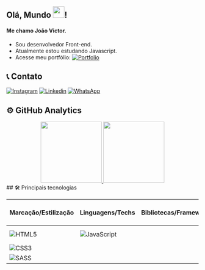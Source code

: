 ## Olá, Mundo <img width="30" src="https://raw.githubusercontent.com/kaueMarques/kaueMarques/master/hi.gif">!

#### Me chamo João Victor.

- Sou desenvolvedor Front-end.
- Atualmente estou estudando Javascript.
- Acesse meu portfólio:
  [![Portfolio](https://img.shields.io/badge/Portfolio-%23000000.svg?style=for-the-badge&logo=googleearth&logoColor=4285F4)](https://tupis.github.io/portfolio/)

## 📞 Contato

[![Instagram](https://img.shields.io/badge/Instagram-E4405F?style=for-the-badge&logo=instagram&logoColor=white)](https://www.instagram.com/_j.victor1)
[![Linkedin](https://img.shields.io/badge/LinkedIn-0077B5?style=for-the-badge&logo=linkedin&logoColor=white)](https://www.instagram.com/_j.victor1)
[![WhatsApp](https://img.shields.io/badge/WhatsApp-25D366?style=for-the-badge&logo=whatsapp&logoColor=white)](https://wa.me/5598991573534)

## ⚙️ GitHub Analytics

<div align="center">
    <a href="https://github.com/Victor1x">
        <img height="160em" src="https://github-readme-stats.vercel.app/api?username=Victor1x&show_icons=true&theme=algolia&include_all_commits=true&count_private=true"/>
        <img height="160em" src="https://github-readme-stats.vercel.app/api/top-langs/?username=Victor1x&layout=compact&langs_count=7&theme=algolia"/>
    </a>
</div>
## 🛠 Principais tecnologias

| Marcação/Estilização | Linguagens/Techs | Bibliotecas/Frameworks | Banco de Dados | ORM's/ODM's | Outras Ferramentas |
|---|---|---|---|---|---|
| ![HTML5](https://img.shields.io/badge/html5-%23E34F26.svg?style=for-the-badge&logo=html5&logoColor=white) | ![JavaScript](https://img.shields.io/badge/javascript-%23323330.svg?style=for-the-badge&logo=javascript&logoColor=%23F7DF1E) |  | ![MySQL](https://img.shields.io/badge/mysql-%2300f.svg?style=for-the-badge&logo=mysql&logoColor=white) |  |  |
| ![CSS3](https://img.shields.io/badge/css3-%231572B6.svg?style=for-the-badge&logo=css3&logoColor=white) |  |  |  |  |  |
| ![SASS](https://img.shields.io/badge/SASS-hotpink.svg?style=for-the-badge&logo=SASS&logoColor=white) |  |  |  |  |  |
